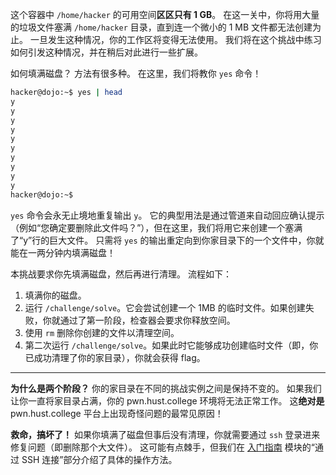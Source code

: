 这个容器中 `/home/hacker` 的可用空间**区区只有 1 GB**。
在这一关中，你将用大量的垃圾文件塞满 `/home/hacker` 目录，直到连一个微小的 1 MB 文件都无法创建为止。
一旦发生这种情况，你的工作区将变得无法使用。
我们将在这个挑战中练习如何引发这种情况，并在稍后对此进行一些扩展。

如何填满磁盘？
方法有很多种。
在这里，我们将教你 `yes` 命令！

```bash
hacker@dojo:~$ yes | head
y
y
y
y
y
y
y
y
y
y
hacker@dojo:~$
```

`yes` 命令会永无止境地重复输出 `y`。
它的典型用法是通过管道来自动回应确认提示（例如“您确定要删除此文件吗？”），但在这里，我们将用它来创建一个塞满了“y”行的巨大文件。
只需将 `yes` 的输出重定向到你家目录下的一个文件中，你就能在一两分钟内填满磁盘！

本挑战要求你先填满磁盘，然后再进行清理。
流程如下：

1.  填满你的磁盘。
2.  运行 `/challenge/solve`。它会尝试创建一个 1MB 的临时文件。如果创建失败，你就通过了第一阶段，检查器会要求你释放空间。
3.  使用 `rm` 删除你创建的文件以清理空间。
4.  第二次运行 `/challenge/solve`。如果此时它能够成功创建临时文件（即，你已成功清理了你的家目录），你就会获得 flag。

----
**为什么是两个阶段？**
你的家目录在不同的挑战实例之间是保持不变的。
如果我们让你一直将家目录占满，你的 pwn.hust.college 环境将无法正常工作。
这**绝对是** pwn.hust.college 平台上出现奇怪问题的最常见原因！

**救命，搞坏了！**
如果你填满了磁盘但事后没有清理，你就需要通过 `ssh` 登录进来修复问题（即删除那个大文件）。
这可能有点棘手，但我们在 [入门指南](../../welcome/welcome) 模块的“通过 SSH 连接”部分介绍了具体的操作方法。
